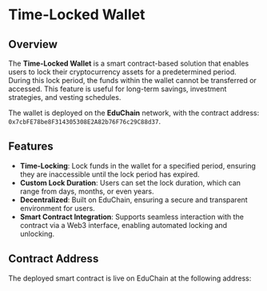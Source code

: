 # Time-Locked Wallet

## Overview
The **Time-Locked Wallet** is a smart contract-based solution that enables users to lock their cryptocurrency assets for a predetermined period. During this lock period, the funds within the wallet cannot be transferred or accessed. This feature is useful for long-term savings, investment strategies, and vesting schedules.

The wallet is deployed on the **EduChain** network, with the contract address: `0x7cbFE78be8F314305308E2A82b76F76c29C88d37`.

## Features
- **Time-Locking**: Lock funds in the wallet for a specified period, ensuring they are inaccessible until the lock period has expired.
- **Custom Lock Duration**: Users can set the lock duration, which can range from days, months, or even years.
- **Decentralized**: Built on EduChain, ensuring a secure and transparent environment for users.
- **Smart Contract Integration**: Supports seamless interaction with the contract via a Web3 interface, enabling automated locking and unlocking.

## Contract Address
The deployed smart contract is live on EduChain at the following address:

